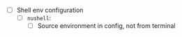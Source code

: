 - [ ] Shell env configuration
  - [ ] `nushell`:
    - [ ] Source environment in config, not from terminal